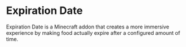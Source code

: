 # Expiration Date
Expiration Date is a Minecraft addon that creates a more immersive experience by making food actually expire after a configured amount of time. 
